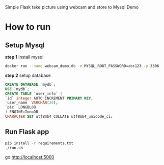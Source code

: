 Simple Flask take picture using webcam and store to Mysql Demo

# How to run

## Setup Mysql

**step 1** install mysql
    
~~~bash
docker run --name webcam_demo_db -e MYSQL_ROOT_PASSWORD=abc123 -p 3306:3306 -d mysql:5.7 --character-set-server=utf8mb4 --collation-server=utf8mb4_unicode_ci
~~~

**step 2** setup database

~~~sql
CREATE DATABASE `mydb`;
USE `mydb`;
CREATE TABLE `user_info` (
`id` integer AUTO_INCREMENT PRIMARY KEY,
`user_name` VARCHAR(30),
`pic` LONGBLOB
) ENGINE=InnoDB
CHARACTER SET utf8mb4 COLLATE utf8mb4_unicode_ci;
~~~

## Run Flask app

~~~bash
pip install -r requirements.txt
./run.sh
~~~

go [http://localhost:5000](http://localhost:5000)
